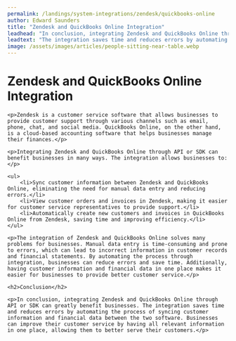 ```yaml
---
permalink: /landings/system-integrations/zendesk/quickbooks-online
author: Edward Saunders
title: "Zendesk and QuickBooks Online Integration"
leadhead: "In conclusion, integrating Zendesk and QuickBooks Online through API or SDK can greatly benefit businesses"
leadtext: "The integration saves time and reduces errors by automating the process of syncing customer information and financial data between the two software. Businesses can improve their customer service by having all relevant information in one place, allowing them to better serve their customers."
image: /assets/images/articles/people-sitting-near-table.webp
---
```

<div class="arttext">
	<h1>Zendesk and QuickBooks Online Integration</h1>
	
	<p>Zendesk is a customer service software that allows businesses to provide customer support through various channels such as email, phone, chat, and social media. QuickBooks Online, on the other hand, is a cloud-based accounting software that helps businesses manage their finances.</p>

	<p>Integrating Zendesk and QuickBooks Online through API or SDK can benefit businesses in many ways. The integration allows businesses to:</p>

	<ul>
		<li>Sync customer information between Zendesk and QuickBooks Online, eliminating the need for manual data entry and reducing errors.</li>
		<li>View customer orders and invoices in Zendesk, making it easier for customer service representatives to provide support.</li>
		<li>Automatically create new customers and invoices in QuickBooks Online from Zendesk, saving time and improving efficiency.</li>
	</ul>

	<p>The integration of Zendesk and QuickBooks Online solves many problems for businesses. Manual data entry is time-consuming and prone to errors, which can lead to incorrect information in customer records and financial statements. By automating the process through integration, businesses can reduce errors and save time. Additionally, having customer information and financial data in one place makes it easier for businesses to provide better customer service.</p>

	<h2>Conclusion</h2>

	<p>In conclusion, integrating Zendesk and QuickBooks Online through API or SDK can greatly benefit businesses. The integration saves time and reduces errors by automating the process of syncing customer information and financial data between the two software. Businesses can improve their customer service by having all relevant information in one place, allowing them to better serve their customers.</p>

</div>